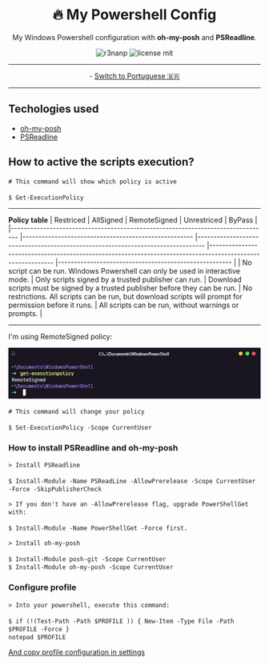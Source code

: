 <div align="center">

# 🔥 My Powershell Config

My Windows Powershell configuration with **oh-my-posh** and **PSReadline**.

</div>

<div align="center">

![r3nanp](https://img.shields.io/badge/r3nanp-my--powershell--config-blue?style=for-the-badge)
![license mit](https://img.shields.io/github/license/r3nanp/my-powershell-config?color=blue&label=LICENSE&logo=github&style=for-the-badge)

</div>

---

<div align="center">
  - <a href="./.github/README-pt.md">Switch to Portuguese 🇧🇷
  </a>
</div>

---

## Techologies used

- [oh-my-posh](https://github.com/JanDeDobbeleer/oh-my-posh)
- [PSReadline](https://github.com/PowerShell/PSReadLine)

## How to active the scripts execution?

```
# This command will show which policy is active

$ Get-ExecutionPolicy
```

---

**Policy table**
| Restriced | AllSigned | RemoteSigned | Unrestriced | ByPass |
|-------------------------------------------------------------------------------- |----------------------------------------------------- |-------------------------------------------------------------------------------- |----------------------------------------------------------------------------------------------------------- |------------------------------------------------------ |
| No script can be run. Windows Powershell can only be used in interactive mode. | Only scripts signed by a trusted publisher can run. | Download scripts must be signed by a trusted publisher before they can be run. | No restrictions. All scripts can be run, but download scripts will prompt for permission before it runs. | All scripts can be run, without warnings or prompts. |

---

I'm using RemoteSigned policy:

<img src="./.github/screenshot.png" alt="Hyper">

```
# This command will change your policy

$ Set-ExecutionPolicy -Scope CurrentUser
```

### How to install PSReadline and oh-my-posh

```
> Install PSReadline

$ Install-Module -Name PSReadLine -AllowPrerelease -Scope CurrentUser -Force -SkipPublisherCheck
```

```
> If you don't have an -AllowPrerelease flag, upgrade PowerShellGet with: 

$ Install-Module -Name PowerShellGet -Force first.
```

```
> Install oh-my-posh

$ Install-Module posh-git -Scope CurrentUser
$ Install-Module oh-my-posh -Scope CurrentUser
```

### Configure profile

```
> Into your powershell, execute this command:

$ if (!(Test-Path -Path $PROFILE )) { New-Item -Type File -Path $PROFILE -Force }
notepad $PROFILE
```

<a href="/settings/profile.ps1"> And copy profile configuration in settings</a>
